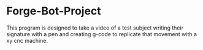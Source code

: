 # Forge-Bot-Project
This program is designed to take a video of a test subject writing their signature with a pen and creating g-code to replicate that movement with a xy cnc machine.
